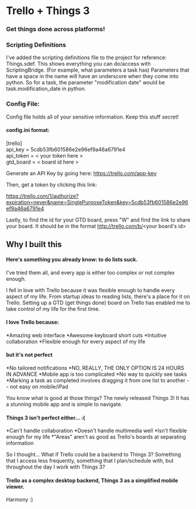 Trello + Things 3
=================
### Get things done across platforms! ###

### Scripting Definitions ###
I've added the scripting definitions file to the project for reference: Things.sdef. This shows everything you can
do/access with ScriptingBridge. (For example, what parameters a task has) Parameters that have a space in the name
will have an underscore when they come into python. So for a task, the parameter "modification date" would be
task.modification_date in python.

### Config File: ###

Config file holds all of your sensitive information. Keep this stuff secret!

#### config.ini format: ####

[trello]<br />
api_key = 5cdb53fb601586e2e96ef9a46a6791e4 <br />
api_token = < your token here > <br />
gtd_board = < board id here > <br />

Generate an API Key by going here: https://trello.com/app-key

Then, get a token by clicking this link:

https://trello.com/1/authorize?expiration=never&name=SinglePurposeToken&key=5cdb53fb601586e2e96ef9a46a6791e4

Lastly, to find the id for your GTD board, press "W" and find the link to share your board. It should be in the format http://trello.com/b/<your board's id>

## Why I built this ##

#### Here's something you already know: to do lists suck. ####

I've tried them all, and every app is either too complex or not complex enough.

I fell in love with Trello because it was flexible enough to handle every aspect of my life. From startup ideas to
reading lists, there's a place for it on Trello. Setting up a GTD (get things done) board on Trello has enabled me to
take control of my life for the first time.

#### I love Trello because: ####

*Amazing web interface
*Awesome keyboard short cuts
*Intuitive collaboration
*Flexible enough for every aspect of my life

#### but it's not perfect ####

*No tailored notifications
*NO, REALLY, THE ONLY OPTION IS 24 HOURS IN ADVANCE
*Mobile app is too complicated
*No way to quickly see tasks
*Marking a task as completed involves dragging it from one list to another -- not easy on mobile/iPad

You know what is good at those things? The newly released Things 3! It has a stunning mobile app and is simple to navigate.

#### Things 3 isn't perfect either... :( ####

*Can't handle collaboration
*Doesn't handle multimedia well
*Isn't flexible enough for my life
*"Areas" aren't as good as Trello's boards at separating information

So I thought... What if Trello could be a backend to Things 3? Something that I access less frequently, something that
I plan/schedule with, but throughout the day I work with Things 3?

#### Trello as a complex desktop backend, Things 3 as a simplified mobile viewer. ####

Harmony :)